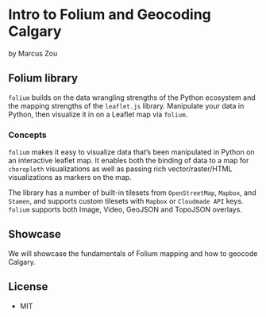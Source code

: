 # Intro to Folium and Geocoding Calgary

by Marcus Zou



## Folium library

`folium` builds on the data wrangling strengths of the Python ecosystem and the mapping strengths of the `leaflet.js` library. Manipulate your data in Python, then visualize it in on a Leaflet map via `folium`.

### Concepts

`folium` makes it easy to visualize data that’s been manipulated in Python on an interactive leaflet map. It enables both the binding of data to a map for `choropleth` visualizations as well as passing rich vector/raster/HTML visualizations as markers on the map.

The library has a number of built-in tilesets from `OpenStreetMap`, `Mapbox`, and `Stamen`, and supports custom tilesets with `Mapbox` or `Cloudmade API` keys. `folium` supports both Image, Video, GeoJSON and TopoJSON overlays.

## Showcase

We will showcase the fundamentals of Folium mapping and how to geocode Calgary.

## License

- MIT



